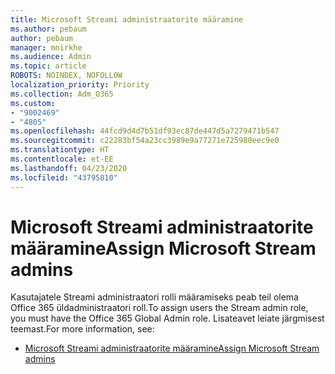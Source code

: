 ```yaml
---
title: Microsoft Streami administraatorite määramine
ms.author: pebaum
author: pebaum
manager: mnirkhe
ms.audience: Admin
ms.topic: article
ROBOTS: NOINDEX, NOFOLLOW
localization_priority: Priority
ms.collection: Adm_O365
ms.custom:
- "9002469"
- "4805"
ms.openlocfilehash: 44fcd9d4d7b51df93ec87de447d5a7279471b547
ms.sourcegitcommit: c22283bf54a23cc3989e9a77271e725980eec9e0
ms.translationtype: HT
ms.contentlocale: et-EE
ms.lasthandoff: 04/23/2020
ms.locfileid: "43795810"
---
```

# <a name="assign-microsoft-stream-admins"></a><span data-ttu-id="dd425-102">Microsoft Streami administraatorite määramine</span><span class="sxs-lookup"><span data-stu-id="dd425-102">Assign Microsoft Stream admins</span></span>

<span data-ttu-id="dd425-103">Kasutajatele Streami administraatori rolli määramiseks peab teil olema Office 365 üldadministraatori roll.</span><span class="sxs-lookup"><span data-stu-id="dd425-103">To assign users the Stream admin role, you must have the Office 365 Global Admin role.</span></span> <span data-ttu-id="dd425-104">Lisateavet leiate järgmisest teemast.</span><span class="sxs-lookup"><span data-stu-id="dd425-104">For more information, see:</span></span>

- [<span data-ttu-id="dd425-105">Microsoft Streami administraatorite määramine</span><span class="sxs-lookup"><span data-stu-id="dd425-105">Assign Microsoft Stream admins</span></span>](https://docs.microsoft.com/stream/assign-administrator-user-role)
